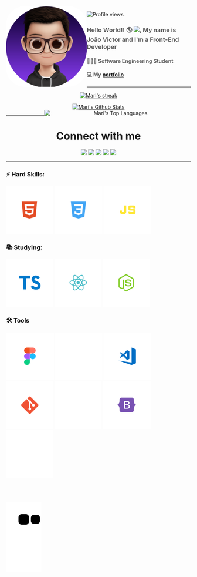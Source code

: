 <img align="left" alt="joaovic-tech-pic" height="220" style="border-radius:50px;" src="./meu_cartoon.png" /> 
<p align="left"><img src="https://komarev.com/ghpvc/?username=joaovic-tech&color=blueviolet" alt="Profile views"/></p>

> <h3>Hello World!! 🌎 <img src="https://raw.githubusercontent.com/kaueMarques/kaueMarques/master/hi.gif" width="30px">, My name is João Victor and I'm a Front-End Developer</h3>
> <h4> 👨🏻‍💻 Software Engineering Student </h4>
> <h4> 💻 My <a href="https://joaovictor-portfolio.vercel.app/">portfolio</a> </h4>

<hr>

<div align="center">
    <p>
      <a href="https://github.com/joaovic-tech">
        <img title="🔥 Get streak stats for your profile at git.io/streak-stats" alt="Mari's streak" src="https://github-readme-streak-stats.herokuapp.com/?user=joaovic-tech&theme=midnight-purple&hide_border=true&stroke=0000&background=0D1117" />
      </a>
    </p>
    <p>
        <!--Stats-->
        <a href="https://github.com/joaovic-tech">
            <img alt="Mari's Github Stats" src="https://github-readme-stats.vercel.app/api?username=joaovic-tech&show_icons=true&count_private=true&theme=midnight-purple&hide_border=true&bg_color=0D1117" width="400px" />
        </a>
        <!--Languages-->
        <a href="https://github.com/joaovic-tech">
            <img alt="Mari's Top Languages" src="https://github-readme-stats.vercel.app/api/top-langs/?username=joaovic-tech&langs_count=8&count_private=true&layout=compact&theme=midnight-purple&hide_border=true&bg_color=0D1117" align="right" width="400px" />
        </a>
    </p>
</div>

<hr>
<div align="center"> 
  <h1 align="center">Connect with me</h1>
  
  [<img src="https://img.shields.io/badge/Twitter-1DA1F2?style=for-the-badge&color=blueviolet&&logo=twitter&logoColor=white"/>](https://twitter.com/joaovic_tech)
  [<img src="https://img.shields.io/badge/GitHub-100000?style=for-the-badge&color=blueviolet&&logo=github&logoColor=white" />](https://github.com/joaovic_tech)
  [<img src="https://img.shields.io/badge/LinkedIn-0077B5?style=for-the-badge&color=blueviolet&&logo=linkedin&logoColor=white" />](https://www.linkedin.com/in/joaovic_tech/) 
  [<img src = "https://img.shields.io/badge/Instagram-E4405F?style=for-the-badge&color=blueviolet&&logo=instagram&logoColor=white">](https://www.instagram.com/joaovic_tech/) 
  [<img src = "https://img.shields.io/badge/gmail-%231877F2.svg?&style=for-the-badge&color=blueviolet&logo=gmail&logoColor=white">](mailto:joaovictorca2004@gmail.com) 
  
</div>
<hr>

### ⚡ Hard Skills: 

![HTML](https://github.com/joaovic-tech/icons/blob/main/svgs/html.svg)
![CSS](https://github.com/joaovic-tech/icons/blob/main/svgs/css.svg)
![JavaScript](https://github.com/joaovic-tech/icons/blob/main/svgs/js.svg)

### 📚 Studying:
 
![TypeScript](https://github.com/joaovic-tech/icons/blob/main/svgs/typescript.svg)
![React](https://github.com/joaovic-tech/icons/blob/main/svgs/react.svg)
![NodeJS](https://github.com/joaovic-tech/icons/blob/main/svgs/nodejs.svg)

### 🛠️ Tools

![figma](https://github.com/joaovic-tech/icons/blob/main/svgs/figma.svg)
![figma](https://github.com/joaovic-tech/icons/blob/main/svgs/notion.svg)
![figma](https://github.com/joaovic-tech/icons/blob/main/svgs/vscode.svg)
![figma](https://github.com/joaovic-tech/icons/blob/main/svgs/git.svg)
![figma](https://github.com/joaovic-tech/icons/blob/main/svgs/github.svg)
![figma](https://github.com/joaovic-tech/icons/blob/main/svgs/bootstrap.svg)
![figma](https://github.com/joaovic-tech/icons/blob/main/svgs/terminal.svg)

<br><br>

![Snake animation](https://github.com/joaovic-tech/joaovic-tech/blob/output/github-contribution-grid-snake.svg)
